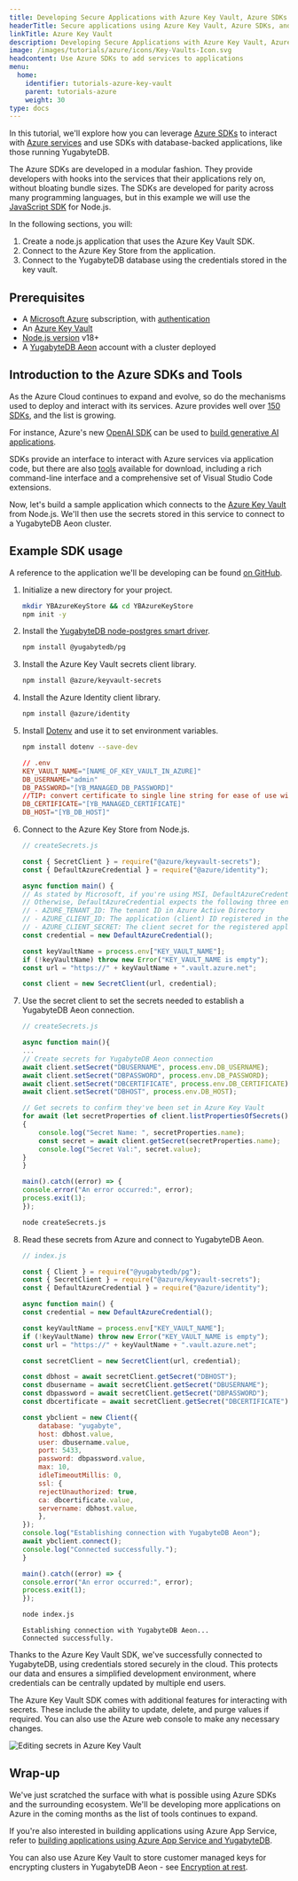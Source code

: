 ```yaml
---
title: Developing Secure Applications with Azure Key Vault, Azure SDKs and YugabyteDB
headerTitle: Secure applications using Azure Key Vault, Azure SDKs, and YugabyteDB
linkTitle: Azure Key Vault
description: Developing Secure Applications with Azure Key Vault, Azure SDKs and YugabyteDB
image: /images/tutorials/azure/icons/Key-Vaults-Icon.svg
headcontent: Use Azure SDKs to add services to applications
menu:
  home:
    identifier: tutorials-azure-key-vault
    parent: tutorials-azure
    weight: 30
type: docs
---
```


In this tutorial, we'll explore how you can leverage [Azure SDKs](https://azure.microsoft.com/en-us/downloads/) to interact with [Azure services](https://azure.microsoft.com/en-us/products#compute) and use SDKs with database-backed applications, like those running YugabyteDB.

The Azure SDKs are developed in a modular fashion. They provide developers with hooks into the services that their applications rely on, without bloating bundle sizes. The SDKs are developed for parity across many programming languages, but in this example we will use the [JavaScript SDK](https://learn.microsoft.com/en-us/azure/developer/javascript/core/use-azure-sdk) for Node.js.

In the following sections, you will:

1. Create a node.js application that uses the Azure Key Vault SDK.
1. Connect to the Azure Key Store from the application.
1. Connect to the YugabyteDB database using the credentials stored in the key vault.

## Prerequisites

- A [Microsoft Azure](http://azure.microsoft.com) subscription, with [authentication](https://learn.microsoft.com/en-us/azure/developer/javascript/sdk/authentication/local-development-environment-service-principal?tabs=azure-portal)
- An [Azure Key Vault](https://azure.microsoft.com/en-us/products/key-vault)
- [Node.js version](https://github.com/nodejs/release#release-schedule) v18+
- A [YugabyteDB Aeon](https://cloud.yugabyte.com/) account with a cluster deployed

## Introduction to the Azure SDKs and Tools

As the Azure Cloud continues to expand and evolve, so do the mechanisms used to deploy and interact with its services. Azure provides well over [150 SDKs](https://learn.microsoft.com/en-us/javascript/api/overview/azure/?view=azure-node-latest), and the list is growing.

For instance, Azure's new [OpenAI SDK](https://github.com/Azure/azure-sdk-for-js/tree/main/sdk/openai/openai) can be used to [build generative AI applications](https://www.yugabyte.com/blog/build-generative-ai-low-latency/).

SDKs provide an interface to interact with Azure services via application code, but there are also [tools](https://azure.microsoft.com/en-us/downloads/) available for download, including a rich command-line interface and a comprehensive set of Visual Studio Code extensions.

Now, let's build a sample application which connects to the [Azure Key Vault](https://azure.microsoft.com/en-us/products/key-vault) from Node.js. We'll then use the secrets stored in this service to connect to a YugabyteDB Aeon cluster.

## Example SDK usage

A reference to the application we'll be developing can be found [on GitHub](https://github.com/YugabyteDB-Samples/yugabytedb-azure-key-vault-sdk-demo-nodejs).

1. Initialize a new directory for your project.

    ```sh
    mkdir YBAzureKeyStore && cd YBAzureKeyStore
    npm init -y
    ```

1. Install the [YugabyteDB node-postgres smart driver](../../../drivers-orms/nodejs/yugabyte-node-driver/).

    ```sh
    npm install @yugabytedb/pg
    ```

1. Install the Azure Key Vault secrets client library.

    ```sh
    npm install @azure/keyvault-secrets
    ```

1. Install the Azure Identity client library.

    ```sh
    npm install @azure/identity
    ```

1. Install [Dotenv](https://www.npmjs.com/package/dotenv) and use it to set environment variables.

    ```sh
    npm install dotenv --save-dev
    ```

    ```conf
    // .env
    KEY_VAULT_NAME="[NAME_OF_KEY_VAULT_IN_AZURE]"
    DB_USERNAME="admin"
    DB_PASSWORD="[YB_MANAGED_DB_PASSWORD]"
    //TIP: convert certificate to single line string for ease of use with DB client
    DB_CERTIFICATE="[YB_MANAGED_CERTIFICATE]"
    DB_HOST="[YB_DB_HOST]"
    ```

1. Connect to the Azure Key Store from Node.js.

    ```javascript
    // createSecrets.js

    const { SecretClient } = require("@azure/keyvault-secrets");
    const { DefaultAzureCredential } = require("@azure/identity");

    async function main() {
    // As stated by Microsoft, if you're using MSI, DefaultAzureCredential should "just work".
    // Otherwise, DefaultAzureCredential expects the following three environment variables:
    // - AZURE_TENANT_ID: The tenant ID in Azure Active Directory
    // - AZURE_CLIENT_ID: The application (client) ID registered in the Azure AD tenant
    // - AZURE_CLIENT_SECRET: The client secret for the registered application
    const credential = new DefaultAzureCredential();

    const keyVaultName = process.env["KEY_VAULT_NAME"];
    if (!keyVaultName) throw new Error("KEY_VAULT_NAME is empty");
    const url = "https://" + keyVaultName + ".vault.azure.net";

    const client = new SecretClient(url, credential);
    ```

1. Use the secret client to set the secrets needed to establish a YugabyteDB Aeon connection.

    ```javascript
    // createSecrets.js

    async function main(){
    ...
    // Create secrets for YugabyteDB Aeon connection
    await client.setSecret("DBUSERNAME", process.env.DB_USERNAME);
    await client.setSecret("DBPASSWORD", process.env.DB_PASSWORD);
    await client.setSecret("DBCERTIFICATE", process.env.DB_CERTIFICATE);
    await client.setSecret("DBHOST", process.env.DB_HOST);

    // Get secrets to confirm they've been set in Azure Key Vault
    for await (let secretProperties of client.listPropertiesOfSecrets())
    {
        console.log("Secret Name: ", secretProperties.name);
        const secret = await client.getSecret(secretProperties.name);
        console.log("Secret Val:", secret.value);
    }
    }

    main().catch((error) => {
    console.error("An error occurred:", error);
    process.exit(1);
    });
    ```

    ```sh
    node createSecrets.js
    ```

1. Read these secrets from Azure and connect to YugabyteDB Aeon.

    ```javascript
    // index.js

    const { Client } = require("@yugabytedb/pg");
    const { SecretClient } = require("@azure/keyvault-secrets");
    const { DefaultAzureCredential } = require("@azure/identity");

    async function main() {
    const credential = new DefaultAzureCredential();

    const keyVaultName = process.env["KEY_VAULT_NAME"];
    if (!keyVaultName) throw new Error("KEY_VAULT_NAME is empty");
    const url = "https://" + keyVaultName + ".vault.azure.net";

    const secretClient = new SecretClient(url, credential);

    const dbhost = await secretClient.getSecret("DBHOST");
    const dbusername = await secretClient.getSecret("DBUSERNAME");
    const dbpassword = await secretClient.getSecret("DBPASSWORD");
    const dbcertificate = await secretClient.getSecret("DBCERTIFICATE");

    const ybclient = new Client({
        database: "yugabyte",
        host: dbhost.value,
        user: dbusername.value,
        port: 5433,
        password: dbpassword.value,
        max: 10,
        idleTimeoutMillis: 0,
        ssl: {
        rejectUnauthorized: true,
        ca: dbcertificate.value,
        servername: dbhost.value,
        },
    });
    console.log("Establishing connection with YugabyteDB Aeon");
    await ybclient.connect();
    console.log("Connected successfully.");
    }

    main().catch((error) => {
    console.error("An error occurred:", error);
    process.exit(1);
    });
    ```

    ```sh
    node index.js
    ```

    ```output
    Establishing connection with YugabyteDB Aeon...
    Connected successfully.
    ```

Thanks to the Azure Key Vault SDK, we've successfully connected to YugabyteDB, using credentials stored securely in the cloud. This protects our data and ensures a simplified development environment, where credentials can be centrally updated by multiple end users.

The Azure Key Vault SDK comes with additional features for interacting with secrets. These include the ability to update, delete, and purge values if required. You can also use the Azure web console to make any necessary changes.

![Editing secrets in Azure Key Vault](/images/tutorials/azure/azure-key-vault/azure-key-vault.png)

## Wrap-up

We've just scratched the surface with what is possible using Azure SDKs and the surrounding ecosystem. We'll be developing more applications on Azure in the coming months as the list of tools continues to expand.

If you're also interested in building applications using Azure App Service, refer to [building applications using Azure App Service and YugabyteDB](https://www.yugabyte.com/blog/build-apps-azure-app-service/).

You can also use Azure Key Vault to store customer managed keys for encrypting clusters in YugabyteDB Aeon - see [Encryption at rest](../../../yugabyte-cloud/cloud-secure-clusters/managed-ear/).

